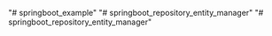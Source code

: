 "# springboot_example" 
"# springboot_repository_entity_manager" 
"# springboot_repository_entity_manager" 
